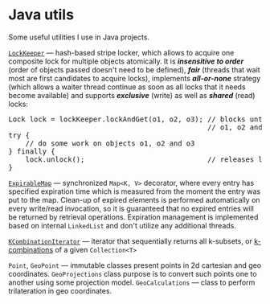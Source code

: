 Java utils
==========

Some useful utilities I use in Java projects.

[`LockKeeper`](src/main/java/ru/salauyou/util/concurrent/LockKeeper.java) — 
hash-based stripe locker, which allows to acquire one composite lock 
for multiple objects atomically. It is ***insensitive to order*** 
(order of objects passed doesn't need to be defined), 
***fair*** (threads that wait most are first candidates to acquire 
locks), implements ***all-or-none*** strategy (which allows a waiter 
thread continue as soon as all locks that it needs become available) 
and supports ***exclusive*** (write) as well as ***shared*** (read) locks:

<pre>
Lock lock = lockKeeper.lockAndGet(o1, o2, o3); // blocks until locks for all 
                                               // o1, o2 and o3 become available
try {
    // do some work on objects o1, o2 and o3
} finally {
    lock.unlock();                             // releases locks for all o1, o2 and o3
}</pre>

[`ExpirableMap`](src/main/java/ru/salauyou/util/collect/ExpirableMap.java) — 
synchronized `Map<K, V>` decorator, where every entry has specified 
expiration time which is measured from the moment the entry was put 
to the map. Clean-up of expired elements is performed automatically 
on every write/read invocation, so it is guaranteed that no expired 
entries will be returned by retrieval operations. Expiration management 
is implemented based on internal `LinkedList` and don't utilize 
any additional threads.

[`KCombinationIterator`](src/main/java/ru/salauyou/util/misc/KCombinationIterator.java) — 
iterator that sequentially returns all k-subsets, or
<a href="http://en.wikipedia.org/wiki/Combination">k-combinations</a> 
of a given `Collection<T>`

`Point`, `GeoPoint` — immutable classes present points in 2d cartesian and 
geo coordinates. `GeoProjections` class purpose is to convert such points 
one to another using some projection model. `GeoCalculations` — class 
to perform trilateration in geo coordinates.
